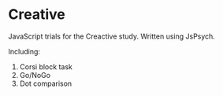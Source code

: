 # Creative
JavaScript trials for the Creactive study.
Written using JsPsych.

Including:
1. Corsi block task
2. Go/NoGo
3. Dot comparison

